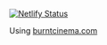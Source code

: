 [![Netlify Status](https://api.netlify.com/api/v1/badges/e589fca3-e468-48d5-8a85-9c1f690cbb9f/deploy-status)](https://app.netlify.com/sites/wizardly-wescoff-513b79/deploys)

Using <a href="https://burntcinema.com" target="_blank" rel="nofollow noopener noreferrer">burntcinema.com</a>
